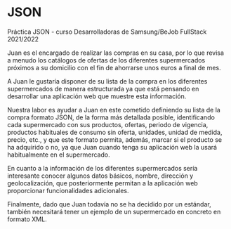 # JSON
Práctica JSON - curso Desarrolladoras de Samsung/BeJob FullStack 2021/2022 </br>

Juan es el encargado de realizar las compras en su casa, por lo que revisa a menudo los catálogos de ofertas de los diferentes supermercados próximos a su domicilio con el fin de ahorrarse unos euros a final de mes.

A Juan le gustaría disponer de su lista de la compra en los diferentes supermercados de manera estructurada ya que está pensando en desarrollar una aplicación web que muestre esta información.

Nuestra labor es ayudar a Juan en este cometido definiendo su lista de la compra formato JSON, de la forma más detallada posible, identificando cada supermercado con sus productos, ofertas, periodo de vigencia, productos habituales de consumo sin oferta, unidades, unidad de medida, precio, etc., y que este formato permita, además, marcar si el producto se ha adquirido o no, ya que Juan cuando tenga su aplicación web la usará habitualmente en el supermercado.

En cuanto a la información de los diferentes supermercados sería interesante conocer algunos datos básicos, nombre, dirección y geolocalización, que posteriormente permitan a la aplicación web proporcionar funcionalidades adicionales.

Finalmente, dado que Juan todavía no se ha decidido por un estándar, también necesitará tener un ejemplo de un supermercado en concreto en formato XML.
